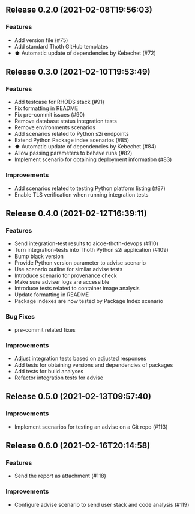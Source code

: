 
## Release 0.2.0 (2021-02-08T19:56:03)
### Features
* Add version file (#75)
* Add standard Thoth GitHub templates
* :arrow_up: Automatic update of dependencies by Kebechet (#72)

## Release 0.3.0 (2021-02-10T19:53:49)
### Features
* Add testcase for RHODS stack (#91)
* Fix formatting in README
* Fix pre-commit issues (#90)
* Remove database status integration tests
* Remove environments scenarios
* Add scenarios related to Python s2i endpoints
* Extend Python Package index scenarios (#85)
* :arrow_up: Automatic update of dependencies by Kebechet (#84)
* Allow passing parameters to behave runs (#82)
* Implement scenario for obtaining deployment information (#83)
### Improvements
* Add scenarios related to testing Python platform listing (#87)
* Enable TLS verification when running integration tests

## Release 0.4.0 (2021-02-12T16:39:11)
### Features
* Send integration-test results to aicoe-thoth-devops (#110)
* Turn integration-tests into Thoth Python s2i application (#109)
* Bump black version
* Provide Python version parameter to advise scenario
* Use scenario outline for similar advise tests
* Introduce scenario for provenance check
* Make sure adviser logs are accessible
* Introduce tests related to container image analysis
* Update formatting in README
* Package indexes are now tested by Package Index scenario
### Bug Fixes
* pre-commit related fixes
### Improvements
* Adjust integration tests based on adjusted responses
* Add tests for obtaining versions and dependencies of packages
* Add tests for build analyses
* Refactor integration tests for advise

## Release 0.5.0 (2021-02-13T09:57:40)
### Improvements
* Implement scenarios for testing an advise on a Git repo (#113)

## Release 0.6.0 (2021-02-16T20:14:58)
### Features
* Send the report as attachment (#118)
### Improvements
* Configure advise scenario to send user stack and code analysis (#119)
